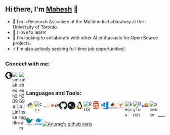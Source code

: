 ## Hi there, I'm [Mahesh][website] 👋

- 🔭 I’m a Research Associate at the Multimedia Laboratory at the University of Toronto.
- 🌱 I love to learn! 
- 👯 I’m looking to collaborate with other AI enthusiasts for Open Source projects. 
- ⚡ I'm also actively seeking full-time job opportunities! 

### Connect with me:

[<img align="left" alt="msudhakar.com" width="22px" src="https://raw.githubusercontent.com/iconic/open-iconic/master/svg/globe.svg" />][website]
[<img align="left" alt="smahesh2694 | LinkedIn" width="22px" src="https://cdn.jsdelivr.net/npm/simple-icons@v3/icons/linkedin.svg" />][linkedin]
[<img align="left" alt="smahesh2694 | Instagram" width="22px" src="https://cdn.jsdelivr.net/npm/simple-icons@v3/icons/instagram.svg" />][instagram]

<br />
<br />

### Languages and Tools:

[<img align="left" alt="Python" width="26px" src="https://raw.githubusercontent.com/github/explore/80688e429a7d4ef2fca1e82350fe8e3517d3494d/topics/python/python.png" />][projects]
[<img align="left" alt="c++" width="26px" src="https://upload.wikimedia.org/wikipedia/commons/thumb/1/18/ISO_C%2B%2B_Logo.svg/225px-ISO_C%2B%2B_Logo.svg.png" />][projects]
[<img align="left" alt="MySQL" width="26px" src="https://raw.githubusercontent.com/github/explore/80688e429a7d4ef2fca1e82350fe8e3517d3494d/topics/mysql/mysql.png" />][projects]
[<img align="left" alt="Git" width="26px" src="https://raw.githubusercontent.com/github/explore/80688e429a7d4ef2fca1e82350fe8e3517d3494d/topics/git/git.png" />][projects]
[<img align="left" alt="GitHub" width="26px" src="https://raw.githubusercontent.com/github/explore/78df643247d429f6cc873026c0622819ad797942/topics/github/github.png" />][projects]
[<img align="left" alt="Terminal" width="26px" src="https://raw.githubusercontent.com/github/explore/80688e429a7d4ef2fca1e82350fe8e3517d3494d/topics/terminal/terminal.png" />][projects]
[<img align="left" alt="linux" width="26px" src="https://raw.githubusercontent.com/github/explore/80688e429a7d4ef2fca1e82350fe8e3517d3494d/topics/linux/linux.png" />][projects]
[<img align="left" alt="ROS" width="26px" src="https://upload.wikimedia.org/wikipedia/commons/thumb/b/bb/Ros_logo.svg/1024px-Ros_logo.svg.png" />][projects]
[<img align="left" alt="HTML5" width="26px" src="https://raw.githubusercontent.com/github/explore/80688e429a7d4ef2fca1e82350fe8e3517d3494d/topics/html/html.png" />][projects]
[<img align="left" alt="Visual Studio Code" width="26px" src="https://raw.githubusercontent.com/github/explore/80688e429a7d4ef2fca1e82350fe8e3517d3494d/topics/visual-studio-code/visual-studio-code.png" />][projects]
[<img align="left" alt="MATLAB" width="26px" src="https://raw.githubusercontent.com/github/explore/80688e429a7d4ef2fca1e82350fe8e3517d3494d/topics/matlab/matlab.png" />][projects]
[<img align="left" alt="TensorFlow" width="26px" src="https://raw.githubusercontent.com/github/explore/80688e429a7d4ef2fca1e82350fe8e3517d3494d/topics/tensorflow/tensorflow.png" />][projects]
[<img align="left" alt="keras" width="26px" src="https://upload.wikimedia.org/wikipedia/commons/thumb/a/ae/Keras_logo.svg/270px-Keras_logo.svg.png" />][projects]
[<img align="left" alt="PyTorch" width="26px" src="https://pytorch.org/assets/images/pytorch-logo.png" />][projects]
[<img align="left" alt="scikit" width="26px" src="https://raw.githubusercontent.com/github/explore/80688e429a7d4ef2fca1e82350fe8e3517d3494d/topics/scikit-learn/scikit-learn.png" />][projects]
[<img align="left" alt="opencv" width="26px" src="https://upload.wikimedia.org/wikipedia/commons/thumb/3/32/OpenCV_Logo_with_text_svg_version.svg/1200px-OpenCV_Logo_with_text_svg_version.svg.png" />][projects]
[<img align="left" alt="latex" width="26px" src="https://raw.githubusercontent.com/github/explore/80688e429a7d4ef2fca1e82350fe8e3517d3494d/topics/latex/latex.png" />][projects]
[<img align="left" alt="docker" width="26px" src="https://raw.githubusercontent.com/github/explore/80688e429a7d4ef2fca1e82350fe8e3517d3494d/topics/docker/docker.png" />][projects]

<br />
<br />

---

[![Anurag's github stats](https://github-readme-stats.vercel.app/api?username=smahesh2694&hide=contribs&count_private=true&show_icons=true)](https://github.com/anuraghazra/github-readme-stats) 
<br />
<br />

<!-- [![ReadMe Card](https://github-readme-stats.vercel.app/api/pin/?username=smahesh2694&repo=NEU_XAI&show_owner=true)](https://github.com/smahesh2694/NEU_XAI) -->

[website]: https://msudhakar.com/
[instagram]: https://www.instagram.com/mahesh26/
[linkedin]: https://www.linkedin.com/in/mahesh-sudhakar-utoronto/
[projects]: https://msudhakar.com/#projects
